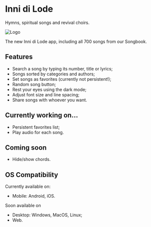 # Inni di Lode

Hymns, spiritual songs and revival choirs.

![Logo](https://user-images.githubusercontent.com/90036768/162753598-0f319f9b-66db-4295-ab0f-646ecdb35157.jpg)

The new Inni di Lode app, including all 700 songs from our Songbook.

## Features

- Search a song by typing its number, title or lyrics;
- Songs sorted by categories and authors;
- Set songs as favorites (currently not persistent!);
- Random song button;
- Rest your eyes using the dark mode;
- Adjust font size and line spacing;
- Share songs with whoever you want.

## Currently working on...

- Persistent favorites list;
- Play audio for each song.

## Coming soon

- Hide/show chords.

## OS Compatibility

Currently available on:
- Mobile: Android, iOS.

Soon available on
- Desktop: Windows, MacOS, Linux;
- Web.
